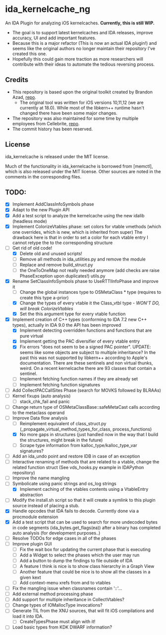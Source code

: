 # ida_kernelcache_ng
An IDA Plugin for analyzing iOS kernelcaches. **Currently, this is still WIP.**

* The goal is to support latest kernelcaches and IDA releases, improve accuracy, UI and add important features.
* Because this is a major refactor (This is now an actual IDA plugin!) and seems like the original authors no longer maintain their repository I've created this one.
* Hopefully this could gain more traction as more researchers will contribute with their ideas to automate the tedious reversing process.

## Credits
* This repository is based upon the original toolkit created by Brandon Azad, [repo](https://github.com/bazad/ida_kernelcache).
  * The original tool was written for iOS versions 10,11,12 (we are currently at 18.0). While most of the libkern++ runtime hasn't changed there have been some major changes.
* The repository was also maintained for some time by multiple employees from Cellebrite, [repo](https://github.com/cellebrite-labs/ida_kernelcache).
* The commit history has been reserved.

## License
ida_kernelcache is released under the MIT license.

Much of the functionality in ida_kernelcache is borrowed from [memctl], which is also released
under the MIT license. Other sources are noted in the comments in the corresponding files.

## TODO:
- [X] Implement AddClassInfoSymbols phase
- [X] Adapt to the new Plugin API 
- [X] Add a test script to analyze the kernelcache using the new idalib (headless mode)
- [X] Implement ColorizeVtables phase: set colors for vtable vmethods (which one overrides, which is new, which is inherited from super)
  The drawback here is that in order to set a color for each vtable entry I cannot retype the to the corresponding structure
- [ ] Get rid of old code! 
  - [X] Delete old and unused scripts!
  - [ ] Remove all methods in ida_utilities.py and remove the module
  - [ ] Replace and remove build_struct.py
  - [ ] the OneToOneMap not really needed anymore (add checks are raise PhaseException upon duplicates!) utils.py
- [X] Rename SetClassInfoSymbols phase to UseRTTIInfoPhase and improve it
  - [ ] Change the global instances type to OSMetaClass * type (requires to create this type a-prior)
  - [X] Change the types of every vtable it the Class_vtbl type - *WON'T DO, will break ColorizeVtables*
  - [X] Set the this argument type for every vtable function
- [X] Implement creation of C++ types (conforming to IDA 7.2 new C++ types), actually in IDA 9.0 the API has been improved 
  - [X] Implement detecting overridden functions and functions that are pure virtual
  - [X] Implement getting the PAC diversifier of every vtable entry
  - [X] Fix errors "does not seem to be a signed PAC pointer". UPDATE: seems like some objects are subject to multiple inheritance? In the past this was not supported by libkern++ 
        according to Apple's documentation. There are these sentinels and non virtual thunks, weird. On a recent kernelcache there are 93 classes that contain a sentinel.
  - [ ] Implement fetching function names if they are already set
  - [ ] Implement fetching function signatures
- [ ] Add CollectPACCallSites Phase (search for MOVKS followed by BLRAAs)
- [ ] Kernel fixups (auto analysis)
  - [ ] stack_chk_fail and panic
- [ ] Change return type of OSMetaClassBase::safeMetaCast calls according to the metaclass operand
- [ ] Improve Data flow analysis
  - [ ] Reimplement equivalent of class_struct.py (_propagate_virtual_method_types_for_class, process_functions)
  - [X] No more gaps in structures (just handled now in the way that I build the structures, might break in the future)
  - [ ] Scrape type information from kalloc_type/kalloc_type_var signatures?
- [ ] Add an ida_undo point and restore IDB in case of an exception
- [ ] Interactive renaming of methods that are related to a vtable, change the related function struct (See vds_hooks.py example in IDAPython repository)
- [ ] Improve the name mangling
- [ ] Symbolicate using panic strings and os_log strings
  - [X] Implement caching of the vtables contents using a VtableEntry abstraction
- [ ] Modify the install.sh script so that it will create a symlink to this plugin source instead of placing a stub.
- [X] Handle opcodes that IDA fails to decode. Currently done via a procmodule extension
- [X] Add a test script that can be used to search for more undecoded bytes in code segments (ida_bytes.get_flags(ea)) after a binary has completed auto analysis (for development purposes..)
- [ ] Resolve TODOs for edge cases in all of the phases
- [ ] Improve plugin GUI
  - [ ] Fix the wait box for updating the current phase that is executing
  - [ ] Add a Widget to select the phases which the user may run
  - [ ] Add a button to dump the findings to file outside of IDA
  - [ ] A feature I think is nice is to show class hierarchy in a Graph View
  - [ ] Another feature that could be nice is to show all the classes in a given kext
  - [ ] Add context-menu xrefs from and to vtables
- [ ] Fix the mangling issue when classnames contain '::'...
- [ ] Add external method processing phase
- [ ] Add support for multiple inheritance in CollectVtables?
- [ ] Change types of IOMallocType invocations?
- [ ] Generate TIL from the XNU sources, that will fit iOS compilations and load it into IDA.
  - [ ] CreateTypesPhase must align with it!
- [ ] Load basic types from KDK DWARF information?